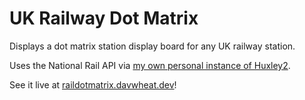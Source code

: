 # UK Railway Dot Matrix

Displays a dot matrix station display board for any UK railway station.

Uses the National Rail API via [my own personal instance of Huxley2](https://github.com/davwheat/Huxley2).

See it live at [raildotmatrix.davwheat.dev](https://raildotmatrix.davwheat.dev/)!
